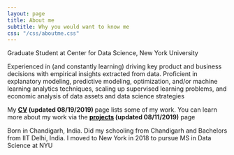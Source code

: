 ```yaml
---
layout: page
title: About me
subtitle: Why you would want to know me
css: "/css/aboutme.css"
---
```


<div id="aboutme-section">

<p class="about-text">
<span class="fa fa-fa fa-institution about-icon"></span>
Graduate Student at Center for Data Science, New York University
</p>

<p class="about-text">
  
<span class="fa fa-code about-icon"></span>

Experienced in (and constantly learning) driving key product and business decisions with empirical insights extracted from data. Proficient in explanatory modeling, predictive modeling, optimization, and/or machine learning analytics techniques, scaling up supervised learning problems, and economic analysis of data assets and data science strategies
</p>

<p class="about-text">
<span class="fa fa-file-pdf-o about-icon"></span>
My <strong><a href="/CV.pdf" target="_blank" style="color:black; text-decoration: underline;">CV</a> (updated 08/19/2019) </strong> page lists some of my work. You can learn more about my work via the <strong><a href="https://regressionist.github.io/projects" target="_blank" style="color:black; text-decoration: underline;">projects</a> (updated 08/11/2019)</strong> page
</p>

<p class="about-text">
<span class="fa fa-globe about-icon"></span>
Born in Chandigarh, India. Did my schooling from Chandigarh and Bachelors from IIT Delhi, India. I moved to New York in 2018 to pursue MS in Data Science at NYU
</p>


</div>
